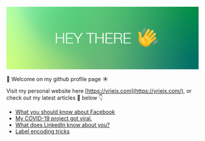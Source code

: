 ![Yrieix's GitHub Banner](./assets/banner.jpeg)

👋 Welcome on my github profile page ☀️

Visit my personal website here [https://yrieix.com](https://yrieix.com/), or check out my latest articles 📩 below 👇
<!-- BLOG-POST-LIST:START -->
- [What you should know about Facebook](https://medium.com/@yrieix/what-you-should-know-about-facebook-13405a61279b?source=rss-99e162380a3f------2)
- [My COVID-19 project got viral.](https://towardsdatascience.com/how-to-make-viral-project-ca1a71176d45?source=rss-99e162380a3f------2)
- [What does LinkedIn know about you?](https://towardsdatascience.com/what-does-linkedin-know-about-you-81cd65c69cb?source=rss-99e162380a3f------2)
- [Label encoding tricks](https://towardsdatascience.com/label-encoding-tricks-c91a0966e8c6?source=rss-99e162380a3f------2)
<!-- BLOG-POST-LIST:END -->
